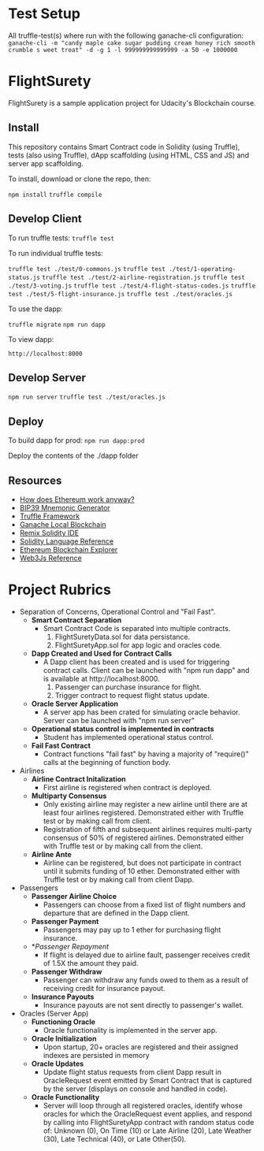 # Test Setup

All truffle-test(s) where run with the following ganache-cli configuration:
`ganache-cli -m "candy maple cake sugar pudding cream honey rich smooth crumble s weet treat" -d -g 1 -l 999999999999999 -a 50 -e 1000000`

# FlightSurety

FlightSurety is a sample application project for Udacity's Blockchain course.

## Install

This repository contains Smart Contract code in Solidity (using Truffle), tests (also using Truffle), dApp scaffolding
(using HTML, CSS and JS) and server app scaffolding.

To install, download or clone the repo, then:

`npm install`
`truffle compile`

## Develop Client

To run truffle tests:
`truffle test`

To run individual truffle tests:

`truffle test ./test/0-commons.js`
`truffle test ./test/1-operating-status.js`
`truffle test ./test/2-airline-registration.js`
`truffle test ./test/3-voting.js`
`truffle test ./test/4-flight-status-codes.js`
`truffle test ./test/5-flight-insurance.js`
`truffle test ./test/oracles.js`

To use the dapp:

`truffle migrate`
`npm run dapp`

To view dapp:

`http://localhost:8000`

## Develop Server

`npm run server`
`truffle test ./test/oracles.js`

## Deploy

To build dapp for prod:
`npm run dapp:prod`

Deploy the contents of the ./dapp folder


## Resources

* [How does Ethereum work anyway?](https://medium.com/@preethikasireddy/how-does-ethereum-work-anyway-22d1df506369)
* [BIP39 Mnemonic Generator](https://iancoleman.io/bip39/)
* [Truffle Framework](http://truffleframework.com/)
* [Ganache Local Blockchain](http://truffleframework.com/ganache/)
* [Remix Solidity IDE](https://remix.ethereum.org/)
* [Solidity Language Reference](http://solidity.readthedocs.io/en/v0.4.24/)
* [Ethereum Blockchain Explorer](https://etherscan.io/)
* [Web3Js Reference](https://github.com/ethereum/wiki/wiki/JavaScript-API)


# Project Rubrics
* Separation of Concerns, Operational Control and "Fail Fast".
    + **Smart Contract Separation**
        + Smart Contract Code is separated into multiple contracts.
            1) FlightSuretyData.sol for data persistance.
            2) FlightSuretyApp.sol for app logic and oracles code.
    + **Dapp Created and Used for Contract Calls**
        + A Dapp client has been created and is used for triggering contract calls. Client can be launched with "npm run
          dapp" and is available at http://localhost:8000.
            1) Passenger can purchase insurance for flight.
            2) Trigger contract to request flight status update.
    + **Oracle Server Application**
        + A server app has been crated for simulating oracle behavior. Server can be launched with "npm run server"
    + **Operational status control is implemented in contracts**
        + Student has implemented operational status control.
    + **Fail Fast Contract**
        + Contract functions "fail fast" by having a majority of "require()" calls at the beginning of function body.
* Airlines
    + **Airline Contract Initalization**
        + First airline is registered when contract is deployed.
    + **Multiparty Consensus**
        + Only existing airline may register a new airline until there are at least four airlines registered.
          Demonstrated either with Truffle test or by making call from client.
        + Registration of fifth and subsequent airlines requires multi-party consensus of 50% of registered airlines.
          Demonstrated either with Truffle test or by making call from the client.
    * **Airline Ante**
        + Airline can be registered, but does not participate in contract until it submits funding of 10 ether.
          Demonstrated either with Truffle test or by making call from client Dapp.
* Passengers
    + **Passenger Airline Choice**
        + Passengers can choose from a fixed list of flight numbers and departure that are defined in the Dapp client.
    + **Passenger Payment**
        + Passengers may pay up to 1 ether for purchasing flight insurance.
    + **Passenger Repayment*
        + If flight is delayed due to airline fault, passenger receives credit of 1.5X the amount they paid.
    + **Passenger Withdraw**
        + Passenger can withdraw any funds owed to them as a result of receiving credit for insurance payout.
    + **Insurance Payouts**
        + Insurance payouts are not sent directly to passenger's wallet.
* Oracles (Server App)
    + **Functioning Oracle**
        + Oracle functionality is implemented in the server app.
    + **Oracle Initialization**
        + Upon startup, 20+ oracles are registered and their assigned indexes are persisted in memory
    + **Oracle Updates**
        + Update flight status requests from client Dapp result in OracleRequest event emitted by Smart Contract that is
          captured by the server (displays on console and handled in code).
    + **Oracle Functionality**
        + Server will loop through all registered oracles, identify whose oracles for which the OracleRequest event
          applies, and respond by calling into FlightSuretyApp contract with random status code of:
          Unknown (0), On Time (10) or Late Airline (20), Late Weather (30), Late Technical (40), or Late Other(50).
